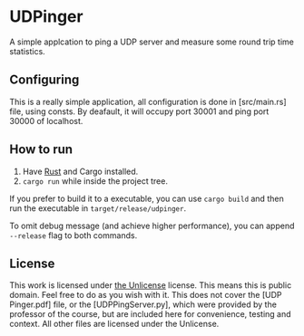 # UDPinger

A simple applcation to ping a UDP server and measure some round trip time statistics.

## Configuring

This is a really simple application, all configuration is done in [src/main.rs] file, using consts. By deafault, it will occupy port 30001 and ping port 30000 of localhost.

## How to run

1. Have [Rust](https://www.rust-lang.org/tools/install) and Cargo installed.
2. `cargo run` while inside the project tree.

If you prefer to build it to a executable, you can use `cargo build` and then run the executable in `target/release/udpinger`.

To omit debug message (and achieve higher performance), you can append `--release` flag to both commands.

## License

This work is licensed under [the Unlicense](https://unlicense.org/) license. This means this is public domain. Feel free to do as you wish with it.
This does not cover the [UDP Pinger.pdf] file, or the [UDPPingServer.py], which were provided by the professor of the course, but are included here for convenience, testing and context.
All other files are licensed under the Unlicense.
